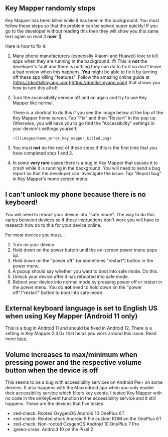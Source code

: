 ## Key Mapper randomly stops

Key Mapper has been killed while it has been in the background. You must follow these steps so that the problem can be solved super quickly! If you go to the developer without reading this then they will show you this same text again so read it **now**! 🙂

Here is how to fix it:

1. Many phone manufacturers (especially Xiaomi and Huawei) love to kill apps when they are running in the background. 😡 This is **not** the developer's fault and there is nothing they can do to fix it so don't leave a bad review when this happens. **You** might be able to fix it by turning off these app killing "features". Follow the amazing online guide at [https://dontkillmyapp.com](https://dontkillmyapp.com) that shows you how to turn this all off.

2. Turn the accessibility service off and on again and try to use Key Mapper like normal.

    There is a shortcut to do this if you see the image below at the top of the Key Mapper home screen. Tap "Fix" and then "Restart" in the pop up. Otherwise, you will have you to go find the "Accessibility" settings in your device's settings yourself.

       ![](images/home_error_key_mapper_killed.png)

3. You must **not** do the rest of these steps if this is the first time that you have completed step 1 and 2.

4. In some **very rare** cases there is a bug in Key Mapper that causes it to crash while it is running in the background. You will need to send a bug report so that the developer can investigate the issue. Tap "Report bug" in Key Mapper's home screen menu.

## I can't unlock my phone because there is no keyboard!

You will need to reboot your device into "safe mode". The way to do this varies between devices so if these instructions don't work you will have to research how do to this for your device online.

For most devices you must...

1. Turn on your device.
2. Hold down on the power button until the on-screen power menu pops up.
3. Hold down on the "power off" (or sometimes "restart") button in the power menu.
4. A popup should say whether you want to boot into safe mode. Do this.
5. Unlock your device after it has rebooted into safe mode.
6. Reboot your device into normal mode by pressing power off or restart in the power menu. You do **not** need to hold down on the "power off"/"restart" button to boot into safe mode.

## External keyboard language is set to English US when using Key Mapper (Android 11 only)

This is a bug in Android 11 and should be fixed in Android 12. There is a setting in Key Mapper 2.3.0+ that helps you work around this issue. Read more [here](https://sds100.github.io/KeyMapper/redirects/android-11-device-id-bug-work-around).

## Volume increases to max/minimum when pressing power and the respective volume button when the device is off

This seems to be a bug with accessibility services on Android Pie+ on some devices. It also happens with the Macrodroid app when you only enable their accessibility service which filters key events. I tested Key Mapper with no code in the onKeyEvent function in the accessibility service and it still happens. These are the devices that I've tested.

- :red-check: Rooted OxygenOS Android 10 OnePlus 6T
- :red-check: Rooted stock Android 9 Pie custom ROM on the OnePlus 6T
- :red-check: Non-rooted OxygenOS Android 10 OnePlus 7 Pro
- :green-cross: Android 10 on the Pixel 2
